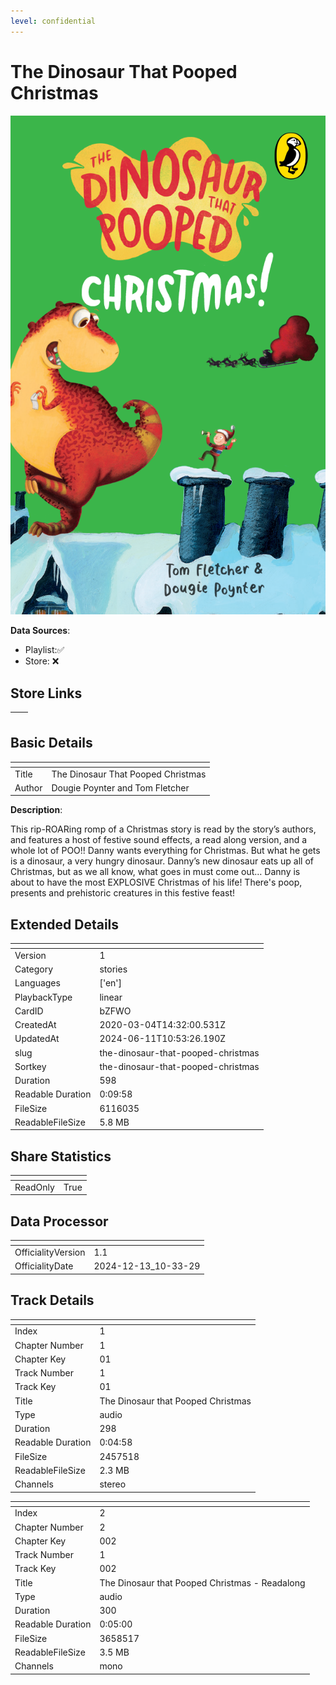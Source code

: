 ```yaml
---
level: confidential
---
```

# The Dinosaur That Pooped Christmas

![card_[bZFWO].png](../../img/cards/card_[bZFWO].png)

**Data Sources**: 

- Playlist:✅
- Store: ❌


## Store Links

| <!-- --> | <!-- --> |
| - | - |


## Basic Details

| <!-- --> | <!-- --> |
| - | - |
| Title | The Dinosaur That Pooped Christmas |
| Author | Dougie Poynter and Tom Fletcher |

**Description**:

This rip-ROARing romp of a Christmas story is read by the story’s authors, and features a host of festive sound effects, a read along version, and a whole lot of POO!! Danny wants everything for Christmas. But what he gets is a dinosaur, a very hungry dinosaur. Danny’s new dinosaur eats up all of Christmas, but as we all know, what goes in must come out… Danny is about to have the most EXPLOSIVE Christmas of his life! There's poop, presents and prehistoric creatures in this festive feast!


## Extended Details

| <!-- --> | <!-- --> |
| - | - |
| Version | 1 |
| Category | stories |
| Languages | ['en'] |
| PlaybackType | linear |
| CardID | bZFWO |
| CreatedAt | 2020-03-04T14:32:00.531Z |
| UpdatedAt | 2024-06-11T10:53:26.190Z |
| slug | the-dinosaur-that-pooped-christmas |
| Sortkey | the-dinosaur-that-pooped-christmas |
| Duration | 598 |
| Readable Duration | 0:09:58 |
| FileSize | 6116035 |
| ReadableFileSize | 5.8 MB |


## Share Statistics

| <!-- --> | <!-- --> |
| - | - |
| ReadOnly | True |


## Data Processor

| <!-- --> | <!-- --> |
| - | - |
| OfficialityVersion | 1.1
| OfficialityDate | 2024-12-13_10-33-29


## Track Details

| <!-- --> | <!-- --> |
| - | - |
| Index | 1 |
| Chapter Number | 1 |
| Chapter Key | 01 |
| Track Number | 1 |
| Track Key | 01 |
| Title | The Dinosaur that Pooped Christmas |
| Type | audio |
| Duration | 298 |
| Readable Duration | 0:04:58 |
| FileSize | 2457518 |
| ReadableFileSize | 2.3 MB |
| Channels | stereo |

| <!-- --> | <!-- --> |
| - | - |
| Index | 2 |
| Chapter Number | 2 |
| Chapter Key | 002 |
| Track Number | 1 |
| Track Key | 002 |
| Title | The Dinosaur that Pooped Christmas - Readalong |
| Type | audio |
| Duration | 300 |
| Readable Duration | 0:05:00 |
| FileSize | 3658517 |
| ReadableFileSize | 3.5 MB |
| Channels | mono |


